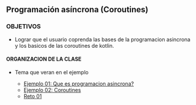 
## Programación asíncrona (Coroutines)

### OBJETIVOS 

- Lograr que el usuario coprenda las bases de la programacion asincrona y los basicos de las coroutines de kotlin.

#### ORGANIZACION DE LA CLASE 

- Tema que veran en el ejemplo

	- [Ejemplo 01: Que es programacion asincrona?](Ejemplo-01)
	- [Ejemplo 02: Coroutines](Ejemplo-02)
	- [Reto 01](Reto-01)

